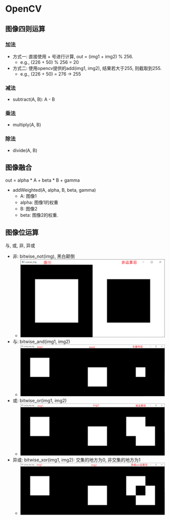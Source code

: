 # OpenCV

## 图像四则运算
### 加法
- 方式一: 直接使用 + 号进行计算, out = (img1 + img2) % 256.
  - e.g., (226 + 50) % 256 = 20
- 方式二: 使用opencv提供的add(img1, img2), 结果若大于255, 则截取到255.
  - e.g., (226 + 50) = 276 -> 255

### 减法
- subtract(A, B): A - B

### 乘法
- multiply(A, B)
  
### 除法
- divide(A, B)

## 图像融合
out = alpha * A + beta * B + gamma
- addWeighted(A, alpha, B, beta, gamma)
  - A: 图像1
  - alpha: 图像1的权重
  - B: 图像2
  - beta: 图像2的权重.

## 图像位运算
与, 或, 非, 异或
- 非: bitwise_not(img), 黑白颠倒
  - <img src='data/not_img.png'>
- 与: bitwise_and(img1, img2)
  - <img src='data/and_img.png'>
- 或: bitwise_or(img1, img2)
  - <img src='data/or_img.png'>
- 异或: bitwise_xor(img1, img2): 交集的地方为0, 非交集的地方为1
  - <img src='data/xor_img.png'>